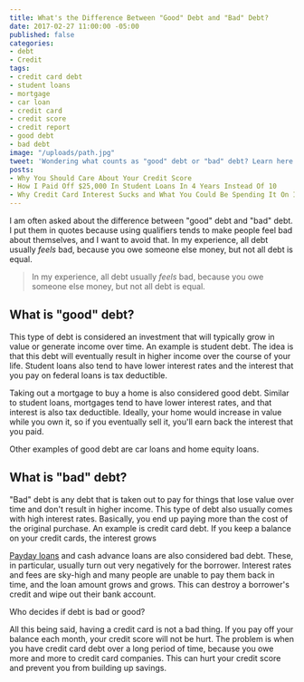 ```yaml
---
title: What's the Difference Between "Good" Debt and "Bad" Debt?
date: 2017-02-27 11:00:00 -05:00
published: false
categories:
- debt
- Credit
tags:
- credit card debt
- student loans
- mortgage
- car loan
- credit card
- credit score
- credit report
- good debt
- bad debt
image: "/uploads/path.jpg"
tweet: 'Wondering what counts as "good" debt or "bad" debt? Learn here! #debt'
posts:
- Why You Should Care About Your Credit Score
- How I Paid Off $25,000 In Student Loans In 4 Years Instead Of 10
- Why Credit Card Interest Sucks and What You Could Be Spending It On Instead
---
```


I am often asked about the difference between "good" debt and "bad" debt. I put them in quotes because using qualifiers tends to make people feel bad about themselves, and I want to avoid that.  In my experience, all debt usually *feels* bad, because you owe someone else money, but not all debt is equal.

> In my experience, all debt usually *feels* bad, because you owe someone else money, but not all debt is equal.

## What is "good" debt?

This type of debt is considered an investment that will typically grow in value or generate income over time. An example is student debt. The idea is that this debt will eventually result in higher income over the course of your life. Student loans also tend to have lower interest rates and the interest that you pay on federal loans is tax deductible. 

Taking out a mortgage to buy a home is also considered good debt. Similar to student loans, mortgages tend to have lower interest rates, and that interest is also tax deductible. Ideally, your home would increase in value while you own it, so if you eventually sell it, you'll earn back the interest that you paid.

Other examples of good debt are car loans and home equity loans. 

## What is "bad" debt?

"Bad" debt is any debt that is taken out to pay for things that lose value over time and don't result in higher income. This type of debt also usually comes with high interest rates. Basically, you end up paying more than the cost of the original purchase. An example is credit card debt. If you keep a balance on your credit cards, the interest grows 

[Payday loans](http://www.pewtrusts.org/en/multimedia/video/2013/payday-loans-explained) and cash advance loans are also considered bad debt. These, in particular, usually turn out very negatively for the borrower. Interest rates and fees are sky-high and many people are unable to pay them back in time, and the loan amount grows and grows. This can destroy a borrower's credit and wipe out their bank account.

Who decides if debt is bad or good?

All this being said, having a credit card is not a bad thing. If you pay off your balance each month, your credit score will not be hurt. The problem is when you have credit card debt over a long period of time, because you owe more and more to credit card companies. This can hurt your credit score and prevent you from building up savings.